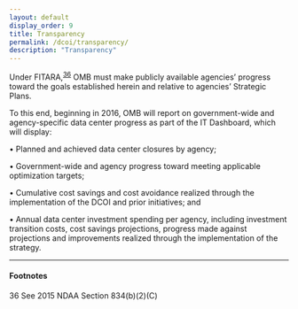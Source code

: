 ```yaml
---
layout: default
display_order: 9
title: Transparency
permalink: /dcoi/transparency/
description: "Transparency"
--- 
```


Under FITARA,<sup>[36](#37)</sup> OMB must make publicly available agencies’ progress toward the goals established herein and relative to agencies’ Strategic Plans. 

To this end, beginning in 2016, OMB will report on government-wide and agency-specific data center progress as part of the IT Dashboard, which will display:
	
• Planned and achieved data center closures by agency;

• Government-wide and agency progress toward meeting applicable optimization targets;

• Cumulative cost savings and cost avoidance realized through the implementation of the DCOI and prior initiatives; and

• Annual data center investment spending per agency, including investment transition costs, cost savings projections, progress made against projections and improvements realized through the implementation of the strategy.

*** 

#### Footnotes
<a name="36">36</a>  See 2015 NDAA Section 834(b)(2)(C)

